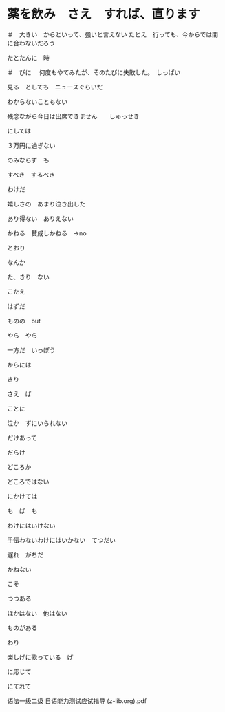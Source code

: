 # 薬を飲み　さえ　すれば、直ります

＃　大きい　からといって、強いと言えない
たとえ　行っても、今からでは間に合わないだろう


たとたんに　時

＃　びに　
何度もやてみたが、そのたびに失敗した。　しっぱい

見る　としても　ニュースぐらいだ

わからないこともない

残念ながら今日は出席できません　　しゅっせき


にしては

３万円に過ぎない

のみならず　も

すべき　するべき

わけだ

嬉しさの　あまり泣き出した

あり得ない　ありえない

かねる　賛成しかねる　->no

とおり

なんか　

た、きり　ない

こたえ

はずだ

ものの　but


やら　やら

一方だ　いっぽう

からには

きり

さえ　ば

ことに

泣か　ずにいられない

だけあって

だらけ

どころか

どころではない

にかけては


も　ば　も

わけにはいけない

手伝わないわけにはいかない　てつだい

遅れ　がちだ

かねない

こそ

つつある

ほかはない　他はない

ものがある

わり

楽しげに歌っている　げ

に応じて

にてれて

语法一级二级 日语能力测试应试指导  (z-lib.org).pdf



























